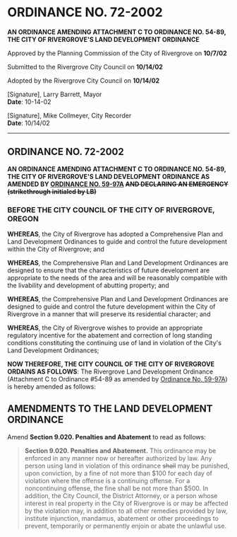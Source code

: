 # ORDINANCE NO. 72-2002

**AN ORDINANCE AMENDING ATTACHMENT C TO ORDINANCE NO. 54-89, THE CITY OF RIVERGROVE'S LAND DEVELOPMENT ORDINANCE**

Approved by the Planning Commission of the City of Rivergrove on **10/7/02**

Submitted to the Rivergrove City Council on **10/14/02**

Adopted by the Rivergrove City Council on **10/14/02**

[Signature], Larry Barrett, Mayor  
**Date**: 10-14-02                    

[Signature], Mike Collmeyer, City Recorder  
**Date**: 10/14/02                    

---

## ORDINANCE NO. 72-2002

**AN ORDINANCE AMENDING ATTACHMENT C TO ORDINANCE NO. 54-89, THE CITY OF RIVERGROVE'S LAND DEVELOPMENT ORDINANCE AS AMENDED BY [ORDINANCE NO. 59-97A](../ordinances/1998-Ord-59-97A-Land-Development-Amendment.md) ~~AND DECLARING AN EMERGENCY (strikethrough initialed by LB)~~**

### BEFORE THE CITY COUNCIL OF THE CITY OF RIVERGROVE, OREGON

**WHEREAS**, the City of Rivergrove has adopted a Comprehensive Plan and Land Development Ordinances to guide and control the future development within the City of Rivergrove; and

**WHEREAS**, the Comprehensive Plan and Land Development Ordinances are designed to ensure that the characteristics of future development are appropriate to the needs of the area and will be reasonably compatible with the livability and development of abutting property; and

**WHEREAS**, the Comprehensive Plan and Land Development Ordinances are designed to guide and control the future development within the City of Rivergrove in a manner that will preserve its residential character; and

**WHEREAS**, the City of Rivergrove wishes to provide an appropriate regulatory incentive for the abatement and correction of long standing conditions constituting the continuing use of land in violation of the City's Land Development Ordinances;

**NOW THEREFORE, THE CITY COUNCIL OF THE CITY OF RIVERGROVE ORDAINS AS FOLLOWS**: The Rivergrove Land Development Ordinance (Attachment C to Ordinance #54-89 as amended by [Ordinance No. 59-97A](../ordinances/1998-Ord-59-97A-Land-Development-Amendment.md)) is hereby amended as follows:

## AMENDMENTS TO THE LAND DEVELOPMENT ORDINANCE

Amend **Section 9.020. Penalties and Abatement** to read as follows:

> **Section 9.020. Penalties and Abatement.** This ordinance may be enforced in any manner now or hereafter authorized by law. Any person using land in violation of this ordinance ~~shall~~ may be punished, upon conviction, by a fine of not more than $100 for each day of violation where the offense is a continuing offense. For a noncontinuing offense, the fine shall be not more than $500. In addition, the City Council, the District Attorney, or a person whose interest in real property in the City of Rivergrove is or may be affected by the violation may, in addition to all other remedies provided by law, institute injunction, mandamus, abatement or other proceedings to prevent, temporarily or permanently enjoin or abate the unlawful use.

